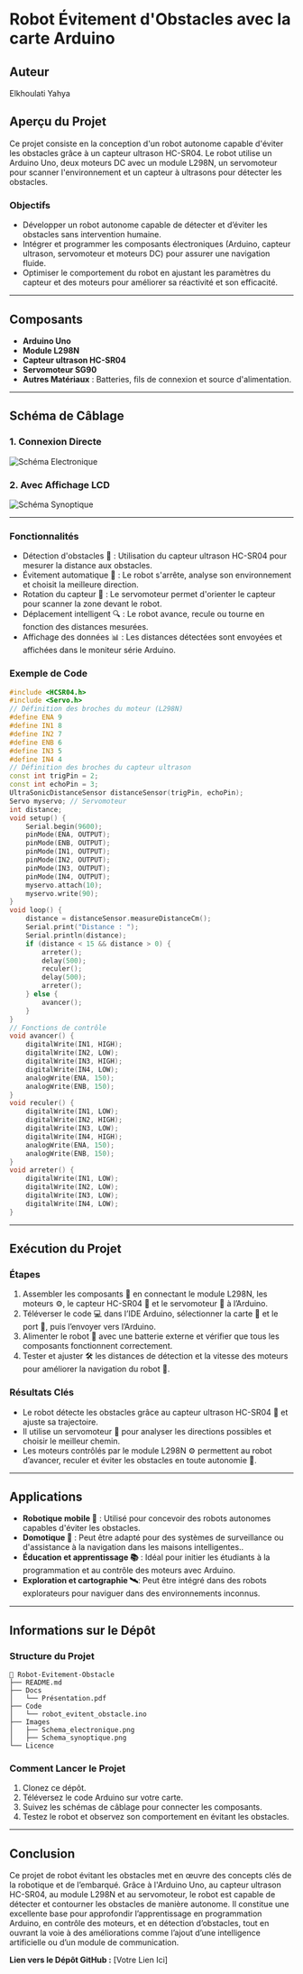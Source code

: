 # Robot Évitement d'Obstacles avec la carte Arduino

## Auteur
Elkhoulati Yahya

## Aperçu du Projet

Ce projet consiste en la conception d'un robot autonome capable d'éviter les obstacles grâce à un capteur ultrason HC-SR04. Le robot utilise un Arduino Uno, deux moteurs DC avec un module L298N, un servomoteur pour scanner l'environnement et un capteur à ultrasons pour détecter les obstacles.

### Objectifs

- Développer un robot autonome capable de détecter et d’éviter les obstacles sans intervention humaine.
- Intégrer et programmer les composants électroniques (Arduino, capteur ultrason, servomoteur et moteurs DC) pour assurer une navigation fluide.
- Optimiser le comportement du robot en ajustant les paramètres du capteur et des moteurs pour améliorer sa réactivité et son efficacité.

---

## Composants

- **Arduino Uno**
- **Module L298N**
- **Capteur ultrason HC-SR04**
- **Servomoteur SG90**
- **Autres Matériaux** : Batteries, fils de connexion et source d'alimentation.

---

## Schéma de Câblage

### 1. Connexion Directe

![Schéma Electronique](Images/Schema_electronique.png)

### 2. Avec Affichage LCD

![Schéma Synoptique](Images/Schema_synoptique.png)

---

### Fonctionnalités

- Détection d'obstacles 🛑 : Utilisation du capteur ultrason HC-SR04 pour mesurer la distance aux obstacles.
- Évitement automatique 🤖 : Le robot s'arrête, analyse son environnement et choisit la meilleure direction.
- Rotation du capteur 🔄 : Le servomoteur permet d'orienter le capteur pour scanner la zone devant le robot.
- Déplacement intelligent 🔍 : Le robot avance, recule ou tourne en fonction des distances mesurées.
- Affichage des données 📊 : Les distances détectées sont envoyées et affichées dans le moniteur série Arduino.

### Exemple de Code

```cpp
#include <HCSR04.h>
#include <Servo.h>
// Définition des broches du moteur (L298N)
#define ENA 9  
#define IN1 8  
#define IN2 7  
#define ENB 6  
#define IN3 5  
#define IN4 4  
// Définition des broches du capteur ultrason
const int trigPin = 2;
const int echoPin = 3;
UltraSonicDistanceSensor distanceSensor(trigPin, echoPin);
Servo myservo; // Servomoteur
int distance;
void setup() {
    Serial.begin(9600);
    pinMode(ENA, OUTPUT);
    pinMode(ENB, OUTPUT);
    pinMode(IN1, OUTPUT);
    pinMode(IN2, OUTPUT);
    pinMode(IN3, OUTPUT);
    pinMode(IN4, OUTPUT);
    myservo.attach(10);
    myservo.write(90);
}
void loop() {
    distance = distanceSensor.measureDistanceCm();
    Serial.print("Distance : ");
    Serial.println(distance);
    if (distance < 15 && distance > 0) {
        arreter();
        delay(500);
        reculer();
        delay(500);
        arreter();
    } else {
        avancer();
    }
}
// Fonctions de contrôle
void avancer() {
    digitalWrite(IN1, HIGH);
    digitalWrite(IN2, LOW);
    digitalWrite(IN3, HIGH);
    digitalWrite(IN4, LOW);
    analogWrite(ENA, 150);
    analogWrite(ENB, 150);
}
void reculer() {
    digitalWrite(IN1, LOW);
    digitalWrite(IN2, HIGH);
    digitalWrite(IN3, LOW);
    digitalWrite(IN4, HIGH);
    analogWrite(ENA, 150);
    analogWrite(ENB, 150);
}
void arreter() {
    digitalWrite(IN1, LOW);
    digitalWrite(IN2, LOW);
    digitalWrite(IN3, LOW);
    digitalWrite(IN4, LOW);
}
```

---

## Exécution du Projet

### Étapes

1. Assembler les composants 🔧 en connectant le module L298N, les moteurs ⚙️, le capteur HC-SR04 📡 et le servomoteur 🔄 à l’Arduino.
2. Téléverser le code 💻 dans l’IDE Arduino, sélectionner la carte 🎯 et le port 🔌, puis l’envoyer vers l’Arduino.
3. Alimenter le robot 🔋 avec une batterie externe et vérifier que tous les composants fonctionnent correctement.
4. Tester et ajuster 🛠️ les distances de détection et la vitesse des moteurs pour améliorer la navigation du robot 🤖.

### Résultats Clés

- Le robot détecte les obstacles grâce au capteur ultrason HC-SR04 📡 et ajuste sa trajectoire.
- Il utilise un servomoteur 🔄 pour analyser les directions possibles et choisir le meilleur chemin.
- Les moteurs contrôlés par le module L298N ⚙️ permettent au robot d’avancer, reculer et éviter les obstacles en toute autonomie 🤖.

---

## Applications

- **Robotique mobile 🤖** : Utilisé pour concevoir des robots autonomes capables d'éviter les obstacles.
- **Domotique 🏡** : Peut être adapté pour des systèmes de surveillance ou d'assistance à la navigation dans les maisons intelligentes..
- **Éducation et apprentissage 📚** : Idéal pour initier les étudiants à la programmation et au contrôle des moteurs avec Arduino.
- **Exploration et cartographie 🛰️**: Peut être intégré dans des robots explorateurs pour naviguer dans des environnements inconnus.

---

## Informations sur le Dépôt

### Structure du Projet

```
📂 Robot-Evitement-Obstacle
├── README.md
├── Docs
│   └── Présentation.pdf
├── Code
│   └── robot_evitent_obstacle.ino
├── Images
│   ├── Schema_electronique.png
│   ├── Schema_synoptique.png
└── Licence
```

### Comment Lancer le Projet

1. Clonez ce dépôt.
2. Téléversez le code Arduino sur votre carte.
3. Suivez les schémas de câblage pour connecter les composants.
4. Testez le robot et observez son comportement en évitant les obstacles.

---

## Conclusion

Ce projet de robot évitant les obstacles met en œuvre des concepts clés de la robotique et de l’embarqué. Grâce à l'Arduino Uno, au capteur ultrason HC-SR04, au module L298N et au servomoteur, le robot est capable de détecter et contourner les obstacles de manière autonome.
Il constitue une excellente base pour approfondir l’apprentissage en programmation Arduino, en contrôle des moteurs, et en détection d’obstacles, tout en ouvrant la voie à des améliorations comme l’ajout d’une intelligence artificielle ou d’un module de communication.

**Lien vers le Dépôt GitHub :** [Votre Lien Ici]


